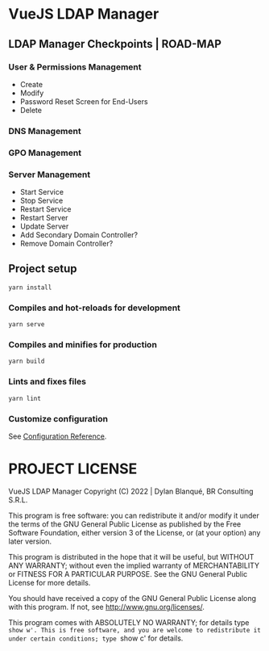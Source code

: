 # VueJS LDAP Manager

## LDAP Manager Checkpoints | ROAD-MAP

### User & Permissions Management
 - Create
 - Modify
 - Password Reset Screen for End-Users
 - Delete

### DNS Management

### GPO Management

### Server Management
 - Start Service
 - Stop Service
 - Restart Service
 - Restart Server
 - Update Server
 - Add Secondary Domain Controller?
 - Remove Domain Controller?

## Project setup
```
yarn install
```

### Compiles and hot-reloads for development
```
yarn serve
```

### Compiles and minifies for production
```
yarn build
```

### Lints and fixes files
```
yarn lint
```

### Customize configuration
See [Configuration Reference](https://cli.vuejs.org/config/).

# PROJECT LICENSE

VueJS LDAP Manager Copyright (C) 2022 | Dylan Blanqué, BR Consulting S.R.L.

This program is free software: you can redistribute it and/or modify
it under the terms of the GNU General Public License as published by
the Free Software Foundation, either version 3 of the License, or
(at your option) any later version.

This program is distributed in the hope that it will be useful,
but WITHOUT ANY WARRANTY; without even the implied warranty of
MERCHANTABILITY or FITNESS FOR A PARTICULAR PURPOSE.  See the
GNU General Public License for more details.

You should have received a copy of the GNU General Public License
along with this program.  If not, see <http://www.gnu.org/licenses/>.

This program comes with ABSOLUTELY NO WARRANTY; for details type `show w'.
This is free software, and you are welcome to redistribute it
under certain conditions; type `show c' for details.
